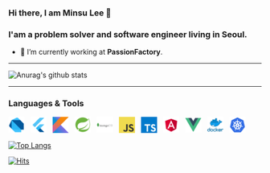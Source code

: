 ### Hi there, I am Minsu Lee 👋

### I'am a problem solver and software engineer living in Seoul.

- 🔭 I’m currently working at **PassionFactory**.

<!--
**amondnet/amondnet** is a ✨ _special_ ✨ repository because its `README.md` (this file) appears on your GitHub profile.

Here are some ideas to get you started:

- 🔭 I’m currently working on ...
- 🌱 I’m currently learning ...
- 👯 I’m looking to collaborate on ...
- 🤔 I’m looking for help with ...
- 💬 Ask me about ...
- 📫 How to reach me: ...
- 😄 Pronouns: ...
- ⚡ Fun fact: ...
-->
---
![Anurag's github stats](https://github-readme-stats.vercel.app/api?username=amondnet&show_icons=true&count_private=true)

---
### Languages & Tools

[<img align="left" style="padding-right: 12px" alt="Dart" width="32px" src="https://github.com/github/explore/raw/master/topics/dart/dart.png" />][website]
[<img align="left" style="padding-right: 12px" alt="Flutter" width="32px" src="https://github.com/github/explore/raw/master/topics/flutter/flutter.png" />][website]
[<img align="left" style="padding-right: 12px" alt="Flutter" width="32px" src="https://github.com/github/explore/raw/master/topics/kotlin/kotlin.png" />][website]
[<img align="left" style="padding-right: 12px" alt="Flutter" width="32px" src="https://github.com/github/explore/raw/master/topics/spring-boot/spring-boot.png" />][website]
[<img align="left" style="padding-right: 12px" alt="MongoDB" width="32px" src="https://github.com/github/explore/raw/master/topics/mongodb/mongodb.png" />][website]
[<img align="left" style="padding-right: 12px" alt="JavaScript" width="32px" src="https://github.com/github/explore/raw/master/topics/javascript/javascript.png" />][website]
[<img align="left" style="padding-right: 12px" alt="TypeScript" width="32px" src="https://github.com/github/explore/raw/master/topics/typescript/typescript.png" />][website]
[<img align="left" style="padding-right: 12px" alt="React" width="32px" src="https://github.com/github/explore/raw/master/topics/angular/angular.png" />][website]
[<img align="left" style="padding-right: 12px" alt="Vue" width="32px" src="https://github.com/github/explore/raw/master/topics/vue/vue.png" />][website]
[<img align="left" style="padding-right: 12px" alt="Docker" width="32px" src="https://github.com/github/explore/raw/master/topics/docker/docker.png" />][website]
[<img align="left" style="padding-right: 12px" alt="K8s" width="32px" src="https://github.com/github/explore/raw/master/topics/kubernetes/kubernetes.png" />][website]

<br />
<br />

[![Top Langs](https://github-readme-stats.vercel.app/api/top-langs/?username=amondnet&layout=compact&hide=css)](https://github.com/amondnet/amondnet)


[![Hits](https://hits.seeyoufarm.com/api/count/incr/badge.svg?url=https%3A%2F%2Fgithub.com%2Famondnet&count_bg=%2379C83D&title_bg=%23555555&icon=&icon_color=%23E7E7E7&title=hits&edge_flat=false)](https://hits.seeyoufarm.com)

[website]: https://amond.dev

